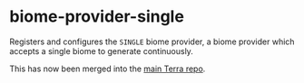 # biome-provider-single

Registers and configures the `SINGLE` biome provider, a biome provider which
accepts a single biome to generate continuously.

This has now been merged into the [main Terra repo](https://github.com/PolyhedralDev/Terra).
